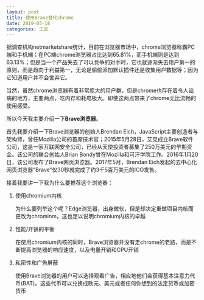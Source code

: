 ```yaml
---
layout: post
title: 使用Brave替代chrome
date: 2019-05-18
categories: 工具
---
```


据调查机构netmarketshare统计，目前在浏览器市场中，chrome浏览器称霸PC端和手机端；在PC端chrome浏览器占比达到65.81%，而手机端则是达到63.13%；但是当一个产品失去了可以竞争的对手时，它也就逐渐失去用户第一的原则，而是趋向于利益第一，无论是偷偷添加默认插件还是收集用户数据等；因为它知道用户并不会舍弃它。

当然，虽然chrome浏览器有着非常庞大的用户群，但是chrome也存在着令人诟病的地方，主要两点，吃内存和耗电极大。即使这两点带来了chrome无比流畅的使用感受。

所以今天我主要介绍一下**Brave浏览器**。

首先我要介绍一下Brave浏览器的创始人Brendan Eich，JavaScript主要创造者与架构师，曾任Mozilla公司的首席技术官；2015年5月28日，艾克成立Brave软件公司，这是一家互联网安全公司，已经从天使投资者募集了250万美元的早期资金。该公司的联合创始人Brian Bondy曾在Mozilla和可汗学院工作。2016年1月20日，该公司发布了Brave网页浏览器。2017年5月，Brendan Eich发起的去中心化网页浏览器“Brave”仅30秒就完成了约3千5百万美元的ICO发售。

接着我要讲一下我为什么要推荐这个浏览器：

1. 使用chromium内核

   为什么要列举这个呢？Edge浏览器，出身微软，但是却决定重做项目内核而更改为chrominm，这也足以说明chromium内核的卓越

2. 性能/开销的平衡

   在使用chromium内核的同时，Brave浏览器并没有走chrome的老路，而是不断提高浏览器的响应速度，以及电量开销和CPU开销

3. 私密性和广告屏蔽

   使用Brave浏览器的用户可以选择观看广告，相应地他们会获得基本注意力代币(BAT)。这些代币可以兑换成欧元、美元或者任何你想到的法定货币或加密货币